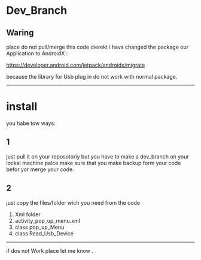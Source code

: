 # Dev_Branch

## Waring
place do not pull/merge this code dierekt 
i hava changed the package our Application to AndroidX :

https://developer.android.com/jetpack/androidx/migrate 

because the library for Usb plug in do not work with normal package.

---

# install
you habe tow ways:
## 1
just pull it on your reposotoriy but you have to make a dev_branch on your lockal machine
palce make sure that you make backup form your code befor yor merge your code.
## 2
just copy the files/folder  wich you need from the code



1. Xml folder
2. activity_pop_up_menu.xml
3. class pop_up_Menu
4. class Read_Usb_Device
 
---

 if dos not Work place let me know .

